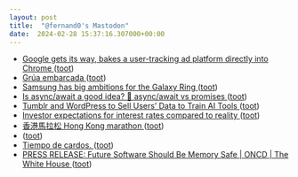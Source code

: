 ```yaml
---
layout: post
title:  "@fernand0's Mastodon"
date:  2024-02-28 15:37:16.307000+00:00
---
```

*  [Google gets its way, bakes a user-tracking ad platform directly into Chrome ](https://arstechnica.com/gadgets/2023/09/googles-widely-opposed-ad-platform-the-privacy-sandbox-launches-in-chrome) ([toot](https://mastodon.social/@fernand0/112009847524888311))
*  [Grúa embarcada ](https://www.flickr.com/photos/fernand0/53529661117) ([toot](https://mastodon.social/@fernand0/112009606246066587))
*  [Samsung has big ambitions for the Galaxy Ring ](https://www.theverge.com/2024/2/26/24082729/samsung-has-big-ambitions-for-the-galaxy-rin) ([toot](https://mastodon.social/@fernand0/112009596769098864))
*  [Is async/await a good idea? 🤔 async/await vs promises ](https://dev.to/codeparrot/is-asyncawait-a-good-idea-asyncawait-vs-promises-4li) ([toot](https://mastodon.social/@fernand0/112009177023107912))
*  [Tumblr and WordPress to Sell Users’ Data to Train AI Tools ](https://www.404media.co/tumblr-and-wordpress-to-sell-users-data-to-train-ai-tools) ([toot](https://mastodon.social/@fernand0/112008889954586688))
*  [Investor expectations for interest rates compared to reality ](https://flowingdata.com/2024/02/09/investor-expectations-for-interest-rates-compared-to-reality) ([toot](https://mastodon.social/@fernand0/112008612700720799))
*  [香港馬拉松 Hong Kong marathon ](https://www.lkk-store.com/lkk-map/a/stories/hong-kong-marathon/?v=e) ([toot](https://mastodon.social/@fernand0/112008345962737178))
*  [ ](https://mas.to/@purcola) ([toot](https://mastodon.social/@fernand0/112007635439729454))
*  [Tiempo de cardos. ](https://avecesunafoto.wordpress.com/2024/02/27/tiempo-de-cardos) ([toot](https://mastodon.social/@fernand0/112004380732725016))
*  [PRESS RELEASE: Future Software Should Be Memory Safe \| ONCD \| The White House ](https://www.whitehouse.gov/oncd/briefing-room/2024/02/26/press-release-technical-report) ([toot](https://mastodon.social/@fernand0/112004329680747108))
